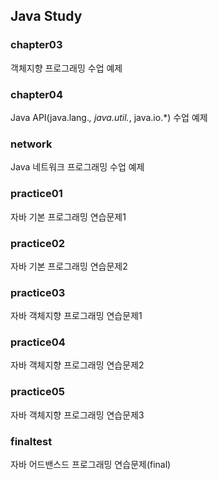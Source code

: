 ## Java Study

### chapter03
객체지향 프로그래밍 수업 예제

### chapter04
Java API(java.lang.*, java.util.*, java.io.*) 수업 예제

### network
Java 네트워크 프로그래밍 수업 예제
 
### practice01
자바 기본 프로그래밍 연습문제1

### practice02
자바 기본 프로그래밍 연습문제2

### practice03
자바 객체지향 프로그래밍 연습문제1

### practice04
자바 객체지향 프로그래밍 연습문제2

### practice05
자바 객체지향 프로그래밍 연습문제3

### finaltest
자바 어드밴스드 프로그래밍 연습문제(final)


